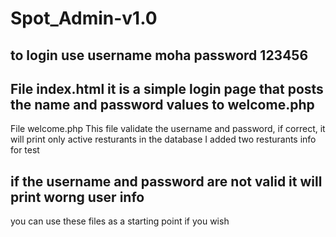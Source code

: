 ﻿# Spot_Admin-v1.0
to login 
use username moha
password 123456
--------------------------------------------------------------------------------

File index.html
it is a simple login page that posts the name and password values to welcome.php
--------------------------------------------------------------------------------

File welcome.php
This file validate the username and password, if correct, it will print only active resturants in the database
I added two resturants info for test

if the username and password are not valid it will print worng user info
--------------------------------------------------------------------------------

you can use these files as a starting point if you wish
